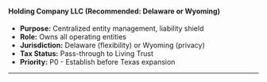 #### **Holding Company LLC** (Recommended: Delaware or Wyoming)

- **Purpose:** Centralized entity management, liability shield
- **Role:** Owns all operating entities
- **Jurisdiction:** Delaware (flexibility) or Wyoming (privacy)
- **Tax Status:** Pass-through to Living Trust
- **Priority:** P0 - Establish before Texas expansion

---
